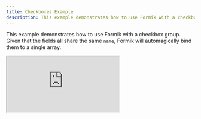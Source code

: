 ```yaml
---
title: Checkboxes Example
description: This example demonstrates how to use Formik with a checkbox group. Given that the fields all share the same `name`, Formik will automagically bind them to a single array.
---
```


This example demonstrates how to use Formik with a checkbox group. Given that the fields all share the same `name`, Formik will automagically bind them to a single array.

<div className="embed-responsive aspect-ratio-square">
  <iframe
  src="https://codesandbox.io/embed/github/formik/formik/tree/main/examples/checkboxes?fontsize=14&hidenavigation=1&theme=dark"
  style={{ width:'100%', height: '100%', border:0, borderRadius: 4, overflow: 'hidden'}}
  title="formik/formik: async-submission"
  allow="accelerometer; ambient-light-sensor; camera; encrypted-media; geolocation; gyroscope; hid; microphone; midi; payment; usb; vr; xr-spatial-tracking"
  sandbox="allow-forms allow-modals allow-popups allow-presentation allow-same-origin allow-scripts"
  ></iframe>
</div>
